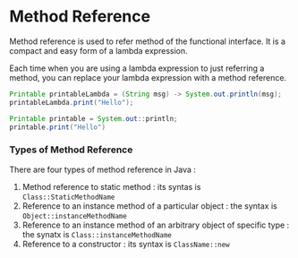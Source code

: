 # Method Reference

Method reference is used to refer method of the functional interface. It is a compact and easy form of a lambda expression.

Each time when you are using a lambda expression to just referring a method, you can replace your lambda expression with a method reference.

```java
Printable printableLambda = (String msg) -> System.out.println(msg);
printableLambda.print("Hello");

Printable printable = System.out::println;
printable.print("Hello")
```
### Types of Method Reference
There are four types of method reference in Java :
1. Method reference to static method : its syntas is ```Class::StaticMethodName```
2. Reference to an instance method of a particular object : the syntax is ```Object::instanceMethodName```
3. Reference to an instance method of an arbitrary object of specific type : the synatx is ```Class::instanceMethodName```
4. Reference to a constructor : its syntax is ```ClassName::new```